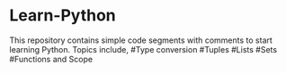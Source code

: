 # Learn-Python
This repository contains simple code segments with comments to start learning Python.
Topics include,
#Type conversion
#Tuples
#Lists
#Sets
#Functions and Scope
